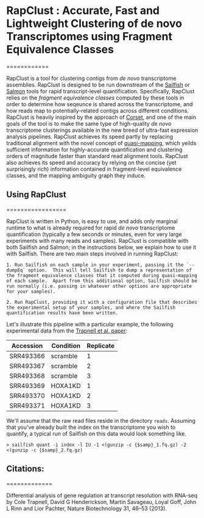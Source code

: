 # RapClust :  Accurate, Fast and Lightweight Clustering of de novo Transcriptomes using Fragment Equivalence Classes
============

RapClust is a tool for clustering contigs from *de novo* transcriptome assemblies.  RapClust is designed to be run downstream of the [Sailfish](https://github.com/kingsfordgroup/sailfish) or [Salmon](https://github.com/COMBINE-lab/salmon) tools for rapid transcript-level quantification.  Specifically, RapClust relies on the *fragment equivalence classes* computed by these tools in order to determine how seqeunce is shared across the transcriptome, and how reads map to potentially-related contigs across different conditions.  RapClust is heavily inspired by the approach of [Corset](https://github.com/Oshlack/Corset), and one of the main goals of the tool is to make the same type of high-quality *de novo* transcriptome clusterings available in the new breed of ultra-fast expression analysis pipelines.  RapClust achieves its speed partly by replacing traditional alignment with the novel concept of [quasi-mapping](https://github.com/COMBINE-lab/RapMap), which yeilds sufficient information for highly-accurate quantification and clustering orders of magnitude faster than standard read alignment tools.  RapClust also achieves its speed and accuracy by relying on the concise (yet surprisingly rich) information contained in fragment-level equivalence classes, and the mapping ambiguity graph they induce.

## Using RapClust
=================

RapClust is written in Python, is easy to use, and adds only marginal runtime to what is already required for rapid *de novo* transcriptome quantification (typically a few seconds or minutes, even for very large experiments with many reads and samples).  RapClust is compatible with both Sailfish and Salmon; in the instructions below, we explain how to use it with Sailfish.  There are two main steps involved in running RapClust:

    1. Run Sailfish on each sample in your experiment, passing it the `--dumpEq` option.  This will tell Sailfish to dump a representation of the fragment equivalence classes that it computed during quasi-mapping of each sample.  Apart from this additional option, Sailfish should be run normally (i.e. passing in whatever other options are appropriate for your samples).
    
    2. Run RapClust, providing it with a configuration file that describes the experimental setup of your samples, and where the Sailfish quantification results have been written.
    
Let's illustrate this pipeline with a particular example, the following experimental data from the [Trapnell et al. paper](http://www.nature.com/nbt/journal/v31/n1/full/nbt.2450.html):

Accession | Condition | Replicate
----------|-----------|----------
SRR493366 | scramble  | 1
SRR493367	| scramble  | 2
SRR493368	| scramble  | 3
SRR493369	| HOXA1KD	  | 1
SRR493370	| HOXA1KD	  | 2
SRR493371 | HOXA1KD   | 3

We'll assume that the raw read files reside in the directory `reads`.  Assuming that you've already built the index on the transcriptome you wish to quantify, a typical run of Sailfish on this data would look something like.

```
> sailfish quant -i index -l IU -1 <(gunzip -c {$samp}_1.fq.gz) -2 <(gunzip -c {$samp}_2.fq.gz)
```

## Citations:
=============

Differential analysis of gene regulation at transcript resolution with RNA-seq by Cole Trapnell, David G Henderickson, Martin Savageau, Loyal Goff, John L Rinn and Lior Pachter, Nature Biotechnology 31, 46–53 (2013).

